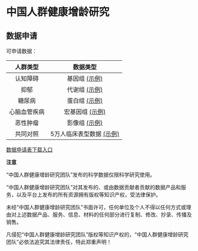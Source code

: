 # 中国人群健康增龄研究

## 数据申请

可申请数据：

|人群类型|数据类型|
|:---:|:---:|
|认知障碍|基因组 [(示例)]()|
|抑郁|代谢组 [(示例)]()|
|糖尿病|蛋白组 [(示例)]()|
|心脑血管疾病|宏基因组 [(示例)]()|
|恶性肿瘤|影像组 [(示例)]()|
|共同对照|5万人临床表型数据 [(示例)]()|

[数据申请表下载入口](https://github.com/Xia-Liu-Lab/HealthyAging/blob/main/%E6%95%B0%E6%8D%AE%E7%94%B3%E8%AF%B7%E8%A1%A8/%E4%B8%AD%E5%9B%BD%E4%BA%BA%E7%BE%A4%E5%81%A5%E5%BA%B7%E5%A2%9E%E9%BE%84%E7%A0%94%E7%A9%B6%E6%95%B0%E6%8D%AE%E7%94%B3%E8%AF%B7%E8%A1%A8.pdf)


**注意**

“中国人群健康增龄研究团队”发布的科学数据仅限科学研究使用。

“中国人群健康增龄研究团队”对其发布的、或由数据贡献者贡献的数据产品和服务，以及平台上发布的所有资源拥有版权等知识产权，受法律保护。

未经“中国人群健康增龄研究团队”书面许可，任何单位及个人不得以任何方式或理由对上述数据产品、服务、信息、材料的任何部分进行复制、修改、抄录、传播及销售。

凡侵犯“中国人群健康增龄研究团队”版权等知识产权的，“中国人群健康增龄研究团队”必依法追究其法律责任，特此郑重声明！



